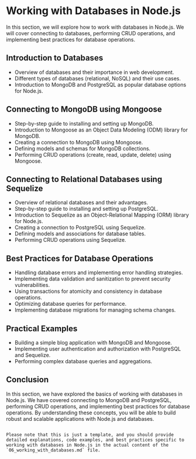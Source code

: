# Working with Databases in Node.js

In this section, we will explore how to work with databases in Node.js. We will cover connecting to databases, performing CRUD operations, and implementing best practices for database operations.

## Introduction to Databases

- Overview of databases and their importance in web development.
- Different types of databases (relational, NoSQL) and their use cases.
- Introduction to MongoDB and PostgreSQL as popular database options for Node.js.

## Connecting to MongoDB using Mongoose

- Step-by-step guide to installing and setting up MongoDB.
- Introduction to Mongoose as an Object Data Modeling (ODM) library for MongoDB.
- Creating a connection to MongoDB using Mongoose.
- Defining models and schemas for MongoDB collections.
- Performing CRUD operations (create, read, update, delete) using Mongoose.

## Connecting to Relational Databases using Sequelize

- Overview of relational databases and their advantages.
- Step-by-step guide to installing and setting up PostgreSQL.
- Introduction to Sequelize as an Object-Relational Mapping (ORM) library for Node.js.
- Creating a connection to PostgreSQL using Sequelize.
- Defining models and associations for database tables.
- Performing CRUD operations using Sequelize.

## Best Practices for Database Operations

- Handling database errors and implementing error handling strategies.
- Implementing data validation and sanitization to prevent security vulnerabilities.
- Using transactions for atomicity and consistency in database operations.
- Optimizing database queries for performance.
- Implementing database migrations for managing schema changes.

## Practical Examples

- Building a simple blog application with MongoDB and Mongoose.
- Implementing user authentication and authorization with PostgreSQL and Sequelize.
- Performing complex database queries and aggregations.

## Conclusion

In this section, we have explored the basics of working with databases in Node.js. We have covered connecting to MongoDB and PostgreSQL, performing CRUD operations, and implementing best practices for database operations. By understanding these concepts, you will be able to build robust and scalable applications with Node.js and databases.

```

Please note that this is just a template, and you should provide detailed explanations, code examples, and best practices specific to working with databases in Node.js in the actual content of the `06_working_with_databases.md` file.